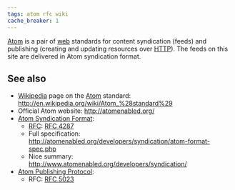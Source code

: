 ```yaml
---
tags: atom rfc wiki
cache_breaker: 1
---
```


[Atom](/wiki/Atom) is a pair of [web](/wiki/web) standards for content syndication (feeds) and publishing (creating and updating resources over [HTTP](/wiki/HTTP)). The feeds on this site are delivered in Atom syndication format.

## See also

-   [Wikipedia](/wiki/Wikipedia) page on the [Atom](/wiki/Atom) standard: <http://en.wikipedia.org/wiki/Atom_%28standard%29>
-   Official Atom website: <http://atomenabled.org/>
-   [Atom Syndication Format](/wiki/Atom_Syndication_Format):
    -   [RFC](/wiki/RFC): [RFC 4287](/wiki/RFC_4287)
    -   Full specification: <http://atomenabled.org/developers/syndication/atom-format-spec.php>
    -   Nice summary: <http://www.atomenabled.org/developers/syndication/>
-   [Atom Publishing Protocol](/wiki/Atom_Publishing_Protocol):
    -   RFC: [RFC 5023](/wiki/RFC_5023)
